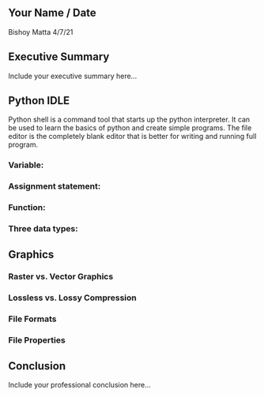 ## Your Name / Date
Bishoy Matta
4/7/21
## Executive Summary 
Include your executive summary here...

## Python IDLE
Python shell is a command tool that starts up the python interpreter. It can be used to learn the basics of python and create simple programs. The file editor is the completely blank editor that is better for writing and running full program.
### Variable:

### Assignment statement:
### Function:
### Three data types:

## Graphics

### Raster vs. Vector Graphics
### Lossless vs. Lossy Compression
### File Formats
### File Properties

## Conclusion

Include your professional conclusion here...
